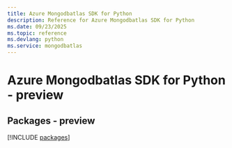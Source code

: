 ```yaml
---
title: Azure Mongodbatlas SDK for Python
description: Reference for Azure Mongodbatlas SDK for Python
ms.date: 09/23/2025
ms.topic: reference
ms.devlang: python
ms.service: mongodbatlas
---
```

# Azure Mongodbatlas SDK for Python - preview
## Packages - preview
[!INCLUDE [packages](mongodbatlas-index.md)]